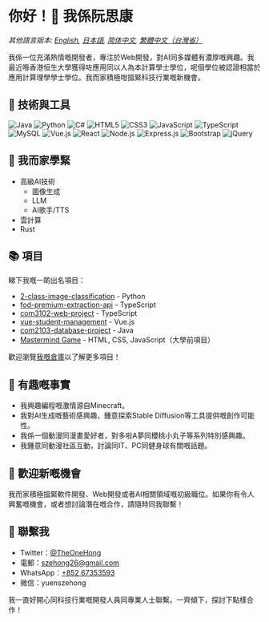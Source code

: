 # 你好！👋 我係阮思康

*其他語言版本: [English](README.md), [日本語](README.ja-JP.md), [简体中文](README.zh-CN.md), [繁體中文（台灣省）](README.zh-TW.md)*

我係一位充滿熱情嘅開發者，專注於Web開發，對AI同多媒體有濃厚嘅興趣。我最近喺香港恒生大學獲得咗應用同以人為本計算學士學位，呢個學位被認證相當於應用計算理學學士學位。我而家積極咁搵緊科技行業嘅新機會。

## 🔧 技術與工具

![Java](https://img.shields.io/badge/-Java-007396?style=flat-square&logo=java&logoColor=white)
![Python](https://img.shields.io/badge/-Python-3776AB?style=flat-square&logo=python&logoColor=white)
![C#](https://img.shields.io/badge/-C%23-239120?style=flat-square&logo=c-sharp&logoColor=white)
![HTML5](https://img.shields.io/badge/-HTML5-E34F26?style=flat-square&logo=html5&logoColor=white)
![CSS3](https://img.shields.io/badge/-CSS3-1572B6?style=flat-square&logo=css3&logoColor=white)
![JavaScript](https://img.shields.io/badge/-JavaScript-F7DF1E?style=flat-square&logo=javascript&logoColor=black)
![TypeScript](https://img.shields.io/badge/-TypeScript-3178C6?style=flat-square&logo=typescript&logoColor=white)
![MySQL](https://img.shields.io/badge/-MySQL-4479A1?style=flat-square&logo=mysql&logoColor=white)
![Vue.js](https://img.shields.io/badge/-Vue.js-4FC08D?style=flat-square&logo=vue.js&logoColor=white)
![React](https://img.shields.io/badge/-React-61DAFB?style=flat-square&logo=react&logoColor=black)
![Node.js](https://img.shields.io/badge/-Node.js-339933?style=flat-square&logo=node.js&logoColor=white)
![Express.js](https://img.shields.io/badge/-Express.js-000000?style=flat-square&logo=express&logoColor=white)
![Bootstrap](https://img.shields.io/badge/-Bootstrap-7952B3?style=flat-square&logo=bootstrap&logoColor=white)
![jQuery](https://img.shields.io/badge/-jQuery-0769AD?style=flat-square&logo=jquery&logoColor=white)

## 🌱 我而家學緊

- 高級AI技術
  - 圖像生成
  - LLM
  - AI歌手/TTS
- 雲計算
- Rust

## 📚 項目

睇下我嘅一啲出名項目：

- [2-class-image-classification](https://github.com/YuenSzeHong/2-class-image-classification) - Python
- [fod-premium-extraction-api](https://github.com/YuenSzeHong/fod-premium-extraction-api) - TypeScript
- [com3102-web-project](https://github.com/YuenSzeHong/com3102-web-project) - TypeScript
- [vue-student-management](https://github.com/YuenSzeHong/vue-student-management) - Vue.js
- [com2103-database-project](https://github.com/YuenSzeHong/com2103-database-project) - Java
- [Mastermind Game](link-to-your-mastermind-game-repository) - HTML, CSS, JavaScript（大學前項目）

歡迎瀏覽[我嘅倉庫](https://github.com/YuenSzeHong?tab=repositories)以了解更多項目！

## 🎉 有趣嘅事實

- 我興趣編程嘅激情源自Minecraft。
- 我對AI生成嘅藝術感興趣，鍾意探索Stable Diffusion等工具提供嘅創作可能性。
- 我係一個動漫同漫畫愛好者，對多啦A夢同櫻桃小丸子等系列特別感興趣。
- 我鍾意同動漫社區互動，討論同IT、PC同健身球有關嘅話題。

## 💼 歡迎新嘅機會

我而家積極搵緊軟件開發、Web開發或者AI相關領域嘅初級職位。如果你有令人興奮嘅機會，或者想討論潛在嘅合作，請隨時同我聯繫！

## 💬 聯繫我

- Twitter：[@TheOneHong](https://twitter.com/TheOneHong)
- 電郵：[szehong26@gmail.com](mailto:szehong26@gmail.com) 
- WhatsApp：[+852 67353593](https://wa.me/85267353593)
- 微信：yuenszehong

我一直好開心同科技行業嘅開發人員同專業人士聯繫。一齊傾下，探討下點樣合作！